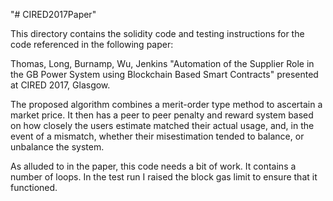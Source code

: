 "# CIRED2017Paper" 


This directory contains the solidity code and testing instructions for the code referenced in the following paper:

Thomas, Long, Burnamp, Wu, Jenkins "Automation of the Supplier Role in the GB Power System using Blockchain Based Smart Contracts" presented at CIRED 2017, Glasgow.

The proposed algorithm combines a merit-order type method to ascertain a market price. It then has a peer to peer penalty and reward system based on how closely the users estimate matched their actual usage, and, in the event of a mismatch, whether their misestimation tended to balance, or unbalance the system.

As alluded to in the paper, this code needs a bit of work. It contains a number of loops. In the test run I raised the block gas limit to ensure that it functioned.
